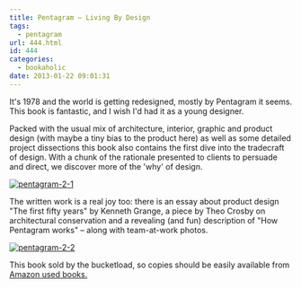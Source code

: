 ```yaml
---
title: Pentagram – Living By Design
tags:
  - pentagram
url: 444.html
id: 444
categories:
  - bookaholic
date: 2013-01-22 09:01:31
---
```


It's 1978 and the world is getting redesigned, mostly by Pentagram it seems. This book is fantastic, and I wish I'd had it as a young designer. 

Packed with the usual mix of architecture, interior, graphic and product design (with maybe a tiny bias to the product here) as well as some detailed project dissections this book also contains the first dive into the tradecraft of design. With a chunk of the rationale presented to clients to persuade and direct, we discover more of the 'why' of design.

[![pentagram-2-1](/wpimages/2013/01/pentagram-2-1.jpg)](/wpimages/2013/01/pentagram-2-1.jpg) 

The written work is a real joy too: there is an essay about product design "The first fifty years" by Kenneth Grange, a piece by Theo Crosby on architectural conservation and a revealing (and fun) description of "How Pentagram works" – along with team-at-work photos. 

[![pentagram-2-2](/wpimages/2013/01/pentagram-2-2.jpg)](/wpimages/2013/01/pentagram-2-2.jpg) 

This book sold by the bucketload, so copies should be easily available from [Amazon used books.](http://www.amazon.co.uk/gp/offer-listing/0823073556/?ie=UTF8&camp=1634&condition=used&creative=19450&linkCode=ur2&tag=neuromantics-21)